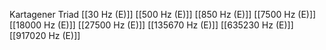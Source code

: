 Kartagener Triad
[[30 Hz (E)]]
[[500 Hz (E)]]
[[850 Hz (E)]]
[[7500 Hz (E)]]
[[18000 Hz (E)]]
[[27500 Hz (E)]]
[[135670 Hz (E)]]
[[635230 Hz (E)]]
[[917020 Hz (E)]]
